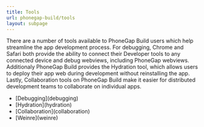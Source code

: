 ```yaml
---
title: Tools
url: phonegap-build/tools
layout: subpage
---
```


There are a number of tools available to PhoneGap Build users which help streamline the app development process. For debugging, Chrome and Safari both provide the ability to connect their Developer tools to any connected device and debug webviews, including PhoneGap webviews. Additionaly PhoneGap Build provides the Hydration tool, which allows users to deploy their app web during development without reinstalling the app. Lastly, Collaboration tools on PhoneGap Build make it easier for distributed development teams to collaborate on individual apps.

<ul class="landing-submenu">
  <li>[Debugging](debugging)</li>
  <li>[Hydration](hydration)</li>
  <li>[Collaboration](collaboration)</li>
  <li>[Weinre](weinre)</li>
</ul>
